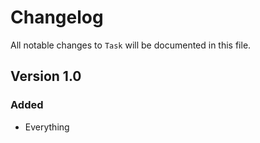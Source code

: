 # Changelog

All notable changes to `Task` will be documented in this file.

## Version 1.0

### Added
- Everything
